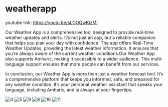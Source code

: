 # weatherapp

youtube link: https://youtu.be/sLOOQwKizMI


Our Weather App is a comprehensive tool designed to provide real-time weather updates and alerts. It’s not just an app, but a reliable companion that helps you plan your day with confidence. The app offers Real-Time Weather Updates, providing the latest weather information. It ensures that you’re always aware of the current weather conditions.Our Weather App also supports Amharic, making it accessible to a wider audience. This multi-language support ensures that more people can benefit from our services.

In conclusion, our Weather App is more than just a weather forecast tool. It’s a comprehensive platform that keeps you informed, safe, and prepared for any weather condition. It’s your personal weather assistant that speaks your language, including Amharic, and is always at your fingertips.




![4](https://github.com/teddyasfaw/Weather_app-Flutter/assets/150118893/ffe49230-fd76-428a-8a54-6a09cdab50a0)
![5](https://github.com/teddyasfaw/Weather_app-Flutter/assets/150118893/3a63d7c6-d17b-4b00-9681-1be099448ef6)
![9](https://github.com/teddyasfaw/Weather_app-Flutter/assets/150118893/38a50db3-5f1a-4f0e-a7fb-aba0577d7f42)
![8](https://github.com/teddyasfaw/Weather_app-Flutter/assets/150118893/9568d115-bd4e-4151-8f20-8ad5381cbd03)
![10](https://github.com/teddyasfaw/Weather_app-Flutter/assets/150118893/9e4285cc-3586-4d18-8c9d-7fdd4b6fdea5)
![11](https://github.com/teddyasfaw/Weather_app-Flutter/assets/150118893/fe7cc261-161b-43ef-bdcb-5fc1664366ad)

